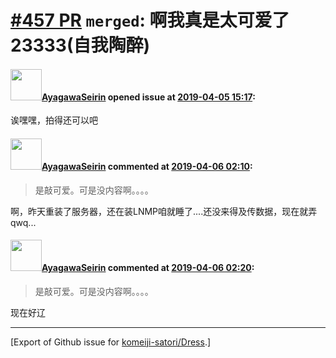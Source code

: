 # [\#457 PR](https://github.com/komeiji-satori/Dress/pull/457) `merged`: 啊我真是太可爱了23333(自我陶醉)

#### <img src="https://avatars.githubusercontent.com/u/25474520?u=34014aa843f65a1b78677ced8b5d5b86fcbd1e58&v=4" width="50">[AyagawaSeirin](https://github.com/AyagawaSeirin) opened issue at [2019-04-05 15:17](https://github.com/komeiji-satori/Dress/pull/457):

诶嘿嘿，拍得还可以吧

#### <img src="https://avatars.githubusercontent.com/u/25474520?u=34014aa843f65a1b78677ced8b5d5b86fcbd1e58&v=4" width="50">[AyagawaSeirin](https://github.com/AyagawaSeirin) commented at [2019-04-06 02:10](https://github.com/komeiji-satori/Dress/pull/457#issuecomment-480465806):

> 是敲可爱。可是没内容啊。。。。

啊，昨天重装了服务器，还在装LNMP咱就睡了....还没来得及传数据，现在就弄qwq...

#### <img src="https://avatars.githubusercontent.com/u/25474520?u=34014aa843f65a1b78677ced8b5d5b86fcbd1e58&v=4" width="50">[AyagawaSeirin](https://github.com/AyagawaSeirin) commented at [2019-04-06 02:20](https://github.com/komeiji-satori/Dress/pull/457#issuecomment-480466398):

> 是敲可爱。可是没内容啊。。。。

现在好辽


-------------------------------------------------------------------------------



[Export of Github issue for [komeiji-satori/Dress](https://github.com/komeiji-satori/Dress).]

